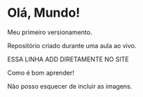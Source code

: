 # Olá, Mundo!
 Meu primeiro versionamento.

 Repositório criado durante uma aula ao vivo.

 
 ESSA LINHA ADD DIRETAMENTE NO SITE


Como é bom aprender!

Não posso esquecer de incluir as imagens.